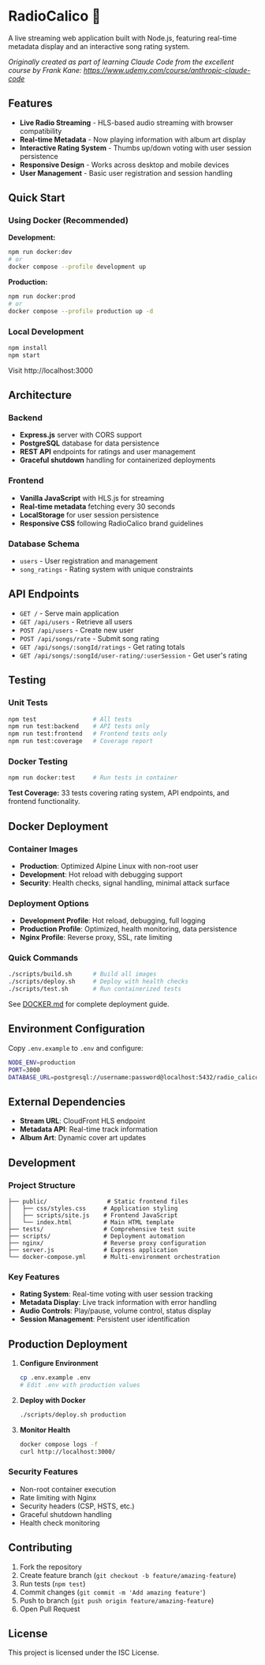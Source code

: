 # RadioCalico 🎵

A live streaming web application built with Node.js, featuring real-time metadata display and an interactive song rating system.

*Originally created as part of learning Claude Code from the excellent course by Frank Kane: https://www.udemy.com/course/anthropic-claude-code*

## Features

- **Live Radio Streaming** - HLS-based audio streaming with browser compatibility
- **Real-time Metadata** - Now playing information with album art display  
- **Interactive Rating System** - Thumbs up/down voting with user session persistence
- **Responsive Design** - Works across desktop and mobile devices
- **User Management** - Basic user registration and session handling

## Quick Start

### Using Docker (Recommended)

**Development:**
```bash
npm run docker:dev
# or
docker compose --profile development up
```

**Production:**
```bash
npm run docker:prod  
# or
docker compose --profile production up -d
```

### Local Development

```bash
npm install
npm start
```

Visit http://localhost:3000

## Architecture

### Backend
- **Express.js** server with CORS support
- **PostgreSQL** database for data persistence
- **REST API** endpoints for ratings and user management
- **Graceful shutdown** handling for containerized deployments

### Frontend
- **Vanilla JavaScript** with HLS.js for streaming
- **Real-time metadata** fetching every 30 seconds
- **LocalStorage** for user session persistence
- **Responsive CSS** following RadioCalico brand guidelines

### Database Schema
- `users` - User registration and management
- `song_ratings` - Rating system with unique constraints

## API Endpoints

- `GET /` - Serve main application
- `GET /api/users` - Retrieve all users
- `POST /api/users` - Create new user
- `POST /api/songs/rate` - Submit song rating
- `GET /api/songs/:songId/ratings` - Get rating totals
- `GET /api/songs/:songId/user-rating/:userSession` - Get user's rating

## Testing

### Unit Tests
```bash
npm test                # All tests
npm run test:backend    # API tests only
npm run test:frontend   # Frontend tests only
npm run test:coverage   # Coverage report
```

### Docker Testing
```bash
npm run docker:test     # Run tests in container
```

**Test Coverage:** 33 tests covering rating system, API endpoints, and frontend functionality.

## Docker Deployment

### Container Images
- **Production**: Optimized Alpine Linux with non-root user
- **Development**: Hot reload with debugging support
- **Security**: Health checks, signal handling, minimal attack surface

### Deployment Options
- **Development Profile**: Hot reload, debugging, full logging
- **Production Profile**: Optimized, health monitoring, data persistence
- **Nginx Profile**: Reverse proxy, SSL, rate limiting

### Quick Commands
```bash
./scripts/build.sh      # Build all images
./scripts/deploy.sh     # Deploy with health checks
./scripts/test.sh       # Run containerized tests
```

See [DOCKER.md](DOCKER.md) for complete deployment guide.

## Environment Configuration

Copy `.env.example` to `.env` and configure:

```bash
NODE_ENV=production
PORT=3000
DATABASE_URL=postgresql://username:password@localhost:5432/radio_calico
```

## External Dependencies

- **Stream URL**: CloudFront HLS endpoint
- **Metadata API**: Real-time track information
- **Album Art**: Dynamic cover art updates

## Development

### Project Structure
```
├── public/                 # Static frontend files
│   ├── css/styles.css     # Application styling
│   ├── scripts/site.js    # Frontend JavaScript
│   └── index.html         # Main HTML template
├── tests/                 # Comprehensive test suite
├── scripts/               # Deployment automation
├── nginx/                 # Reverse proxy configuration
├── server.js              # Express application
└── docker-compose.yml     # Multi-environment orchestration
```

### Key Features
- **Rating System**: Real-time voting with user session tracking
- **Metadata Display**: Live track information with error handling
- **Audio Controls**: Play/pause, volume control, status display
- **Session Management**: Persistent user identification

## Production Deployment

1. **Configure Environment**
   ```bash
   cp .env.example .env
   # Edit .env with production values
   ```

2. **Deploy with Docker**
   ```bash
   ./scripts/deploy.sh production
   ```

3. **Monitor Health**
   ```bash
   docker compose logs -f
   curl http://localhost:3000/
   ```

### Security Features
- Non-root container execution
- Rate limiting with Nginx
- Security headers (CSP, HSTS, etc.)
- Graceful shutdown handling
- Health check monitoring

## Contributing

1. Fork the repository
2. Create feature branch (`git checkout -b feature/amazing-feature`)
3. Run tests (`npm test`)
4. Commit changes (`git commit -m 'Add amazing feature'`)
5. Push to branch (`git push origin feature/amazing-feature`)
6. Open Pull Request

## License

This project is licensed under the ISC License.
